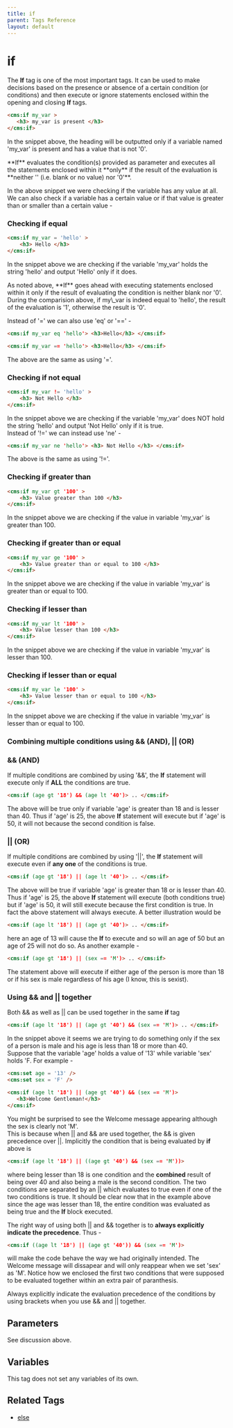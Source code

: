 ```yaml
---
title: if
parent: Tags Reference
layout: default
---
```


# if

The **If** tag is one of the most important tags. It can be used to make decisions based on the presence or absence of a certain condition (or conditions) and then execute or ignore statements enclosed within the opening and closing **If** tags.

```html
<cms:if my_var >
   <h3> my_var is present </h3>
</cms:if>
```

In the snippet above, the heading will be outputted only if a variable named 'my\_var' is present and has a value that is not '0'.

<p class="notice">**If** evaluates the condition(s) provided as parameter and executes all the statements enclosed within it **only** if the result of the evaluation is **neither '' (i.e. blank or no value) nor '0'**.</p>

In the above snippet we were checking if the variable has any value at all. We can also check if a variable has a certain value or if that value is greater than or smaller than a certain value -

### Checking if equal

```html
<cms:if my_var = 'hello' >
    <h3> Hello </h3>
</cms:if>
```

In the snippet above we are checking if the variable 'my\_var' holds the string 'hello' and output 'Hello' only if it does.

<p class="notice">As noted above, **If** goes ahead with executing statements enclosed within it only if the result of evaluating the condition is neither blank nor '0'. During the comparision above, if my\_var is indeed equal to 'hello', the result of the evaluation is '1', otherwise the result is '0'.</p>

Instead of '=' we can also use 'eq' or '==' -

```html
<cms:if my_var eq 'hello'> <h3>Hello</h3> </cms:if>
```

```html
<cms:if my_var == 'hello'> <h3>Hello</h3> </cms:if>
```

The above are the same as using '='.

### Checking if not equal

```html
<cms:if my_var != 'hello' >
    <h3> Not Hello </h3>
</cms:if>
```

In the snippet above we are checking if the variable 'my\_var' does NOT hold the string 'hello' and output 'Not Hello' only if it is true.<br/>
Instead of '!=' we can instead use 'ne' -

```html
<cms:if my_var ne 'hello'> <h3> Not Hello </h3> </cms:if>
```

The above is the same as using '!='.

### Checking if greater than

```html
<cms:if my_var gt '100' >
    <h3> Value greater than 100 </h3>
</cms:if>
```

In the snippet above we are checking if the value in variable 'my\_var' is greater than 100\.

### Checking if greater than or equal

```html
<cms:if my_var ge '100' >
    <h3> Value greater than or equal to 100 </h3>
</cms:if>
```

In the snippet above we are checking if the value in variable 'my\_var' is greater than or equal to 100\.

### Checking if lesser than

```html
<cms:if my_var lt '100' >
    <h3> Value lesser than 100 </h3>
</cms:if>
```

In the snippet above we are checking if the value in variable 'my\_var' is lesser than 100\.

### Checking if lesser than or equal

```html
<cms:if my_var le '100' >
    <h3> Value lesser than or equal to 100 </h3>
</cms:if>
```

In the snippet above we are checking if the value in variable 'my\_var' is lesser than or equal to 100\.

### Combining multiple conditions using && (AND), || (OR)

### && (AND)

If multiple conditions are combined by using '&&', the **If** statement will execute only if **ALL** the conditions are true.

```html
<cms:if (age gt '18') && (age lt '40')> .. </cms:if>
```

The above will be true only if variable 'age' is greater than 18 and is lesser than 40\. Thus if 'age' is 25, the above **If** statement will execute but if 'age' is 50, it will not because the second condition is false.

### || (OR)

If multiple conditions are combined by using '||', the **If** statement will execute even if **any one** of the conditions is true.

```html
<cms:if (age gt '18') || (age lt '40')> .. </cms:if>
```

The above will be true if variable 'age' is greater than 18 or is lesser than 40\. Thus if 'age' is 25, the above **If** statement will execute (both conditions true) but if 'age' is 50, it will still execute because the first condition is true. In fact the above statement will always execute. A better illustration would be

```html
<cms:if (age lt '18') || (age gt '40')> .. </cms:if>
```

here an age of 13 will cause the **If** to execute and so will an age of 50 but an age of 25 will not do so. As another example -

```html
<cms:if (age gt '18') || (sex == 'M')> .. </cms:if>
```

The statement above will execute if either age of the person is more than 18 or if his sex is male regardless of his age (I know, this is sexist).

### Using && and || together

Both && as well as || can be used together in the same **if** tag

```html
<cms:if (age lt '18') || (age gt '40') && (sex == 'M')> .. </cms:if>
```

In the snippet above it seems we are trying to do something only if the sex of a person is male and his age is less than 18 or more than 40\.<br/>
Suppose that the variable 'age' holds a value of '13' while variable 'sex' holds 'F. For example -

```html
<cms:set age = '13' />
<cms:set sex = 'F' />

<cms:if (age lt '18') || (age gt '40') && (sex == 'M')>
   <h3>Welcome Gentleman!</h3>
</cms:if>
```

You might be surprised to see the Welcome message appearing although the sex is clearly not 'M'.<br/>
This is because when || and && are used together, the && is given precedence over ||. Implicitly the condition that is being evaluated by **if** above is

```html
<cms:if (age lt '18') || ((age gt '40') && (sex == 'M'))>
```

where being lesser than 18 is one condition and the **combined** result of being over 40 and also being a male is the second condition. The two conditions are separated by an || which evaluates to true even if one of the two conditions is true. It should be clear now that in the example above since the age was lesser than 18, the entire condition was evaluated as being true and the **If** block executed.

The right way of using both || and && together is to **always explicitly indicate the precedence**. Thus -

```html
<cms:if ((age lt '18') || (age gt '40')) && (sex == 'M')>
```

will make the code behave the way we had originally intended. The Welcome message will dissapear and will only reappear when we set 'sex' as 'M'. Notice how we enclosed the first two conditions that were supposed to be evaluated together within an extra pair of paranthesis.

<p class="error">Always explicitly indicate the evaluation precedence of the conditions by using brackets when you use && and || together.</p>

## Parameters

See discussion above.

## Variables

This tag does not set any variables of its own.

## Related Tags

*   [else](./else.html)

